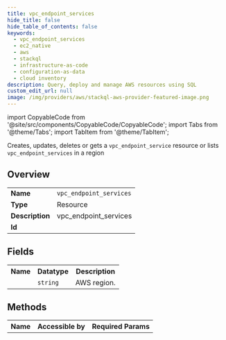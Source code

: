```yaml
---
title: vpc_endpoint_services
hide_title: false
hide_table_of_contents: false
keywords:
  - vpc_endpoint_services
  - ec2_native
  - aws
  - stackql
  - infrastructure-as-code
  - configuration-as-data
  - cloud inventory
description: Query, deploy and manage AWS resources using SQL
custom_edit_url: null
image: /img/providers/aws/stackql-aws-provider-featured-image.png
---
```


import CopyableCode from '@site/src/components/CopyableCode/CopyableCode';
import Tabs from '@theme/Tabs';
import TabItem from '@theme/TabItem';

Creates, updates, deletes or gets a <code>vpc_endpoint_service</code> resource or lists <code>vpc_endpoint_services</code> in a region

## Overview
<table><tbody>
<tr><td><b>Name</b></td><td><code>vpc_endpoint_services</code></td></tr>
<tr><td><b>Type</b></td><td>Resource</td></tr>
<tr><td><b>Description</b></td><td>vpc_endpoint_services</td></tr>
<tr><td><b>Id</b></td><td><CopyableCode code="aws.ec2_native.vpc_endpoint_services" /></td></tr>
</tbody></table>

## Fields
<table><tbody><tr><th>Name</th><th>Datatype</th><th>Description</th></tr><tr><td><CopyableCode code="region" /></td><td><code>string</code></td><td>AWS region.</td></tr>
</tbody></table>

## Methods

<table><tbody>
  <tr>
    <th>Name</th>
    <th>Accessible by</th>
    <th>Required Params</th>
  </tr>
</tbody></table>






